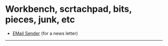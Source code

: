 # Workbench, scrtachpad, bits, pieces, junk, etc

- [EMail Sender](EMAIL_SENDER.md) (for a news letter)

---
